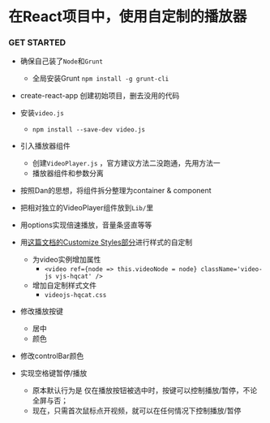 # 在React项目中，使用自定制的播放器

### GET STARTED

* 确保自己装了`Node`和`Grunt`
  * 全局安装Grunt `npm install -g grunt-cli`

* create-react-app 创建初始项目，删去没用的代码

* 安装`video.js`
  * `npm install --save-dev video.js`

* 引入播放器组件
  * 创建`VideoPlayer.js` ，官方建议方法二没跑通，先用方法一
  * 播放器组件和参数分离

* 按照Dan的思想，将组件拆分整理为container & component

* 把相对独立的VideoPlayer组件放到`Lib/`里

* 用options实现倍速播放，音量条竖直等等

* 用[这篇文档的Customize Styles部分](http://docs.videojs.com/tutorial-skins.html)进行样式的自定制
  * 为video实例增加属性
    * `<video ref={node => this.videoNode = node} className='video-js vjs-hqcat' />`
  * 增加自定制样式文件
    *  `videojs-hqcat.css`

* 修改播放按键
  * 居中
  * 颜色

* 修改controlBar颜色

* 实现空格键暂停/播放
  * 原本默认行为是 仅在播放按钮被选中时，按键可以控制播放/暂停，不论全屏与否；
  * 现在，只需首次鼠标点开视频，就可以在任何情况下控制播放/暂停
